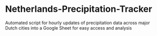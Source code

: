 # Netherlands-Precipitation-Tracker
Automated script for hourly updates of precipitation data across major Dutch cities into a Google Sheet for easy access and analysis
